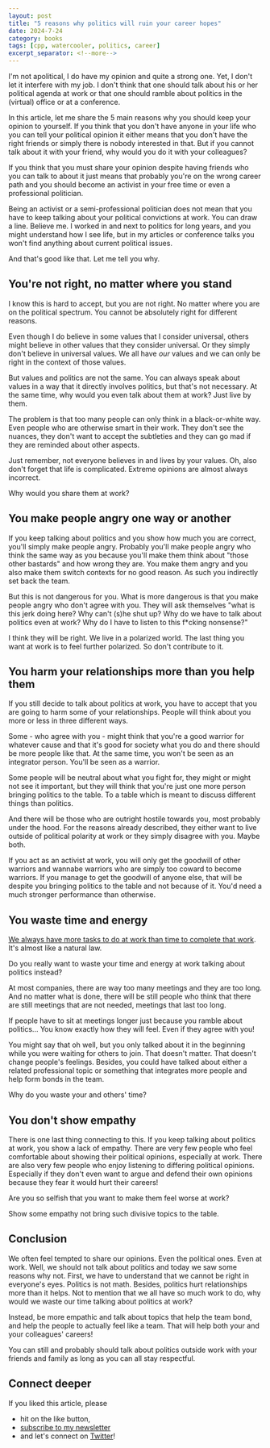 ```yaml
---
layout: post
title: "5 reasons why politics will ruin your career hopes"
date: 2024-7-24
category: books
tags: [cpp, watercooler, politics, career]
excerpt_separator: <!--more-->
---
```

I'm not apolitical, I do have my opinion and quite a strong one. Yet, I don't let it interfere with my job. I don't think that one should talk about his or her political agenda at work or that one should ramble about politics in the (virtual) office or at a conference.

In this article, let me share the 5 main reasons why you should keep your opinion to yourself. If you think that you don't have anyone in your life who you can tell your political opinion it either means that you don't have the right friends or simply there is nobody interested in that. But if you cannot talk about it with your friend, why would you do it with your colleagues?

If you think that you must share your opinion despite having friends who you can talk to about it just means that probably you're on the wrong career path and you should become an activist in your free time or even a professional politician.

Being an activist or a semi-professional politician does not mean that you have to keep talking about your political convictions at work. You can draw a line. Believe me. I worked in and next to politics for long years, and you might understand how I see life, but in my articles or conference talks you won't find anything about current political issues.

And that's good like that. Let me tell you why.

## You're not right, no matter where you stand

I know this is hard to accept, but you are not right. No matter where you are on the political spectrum. You cannot be absolutely right for different reasons.

Even though I do believe in some values that I consider universal, others might believe in other values that they consider universal. Or they simply don't believe in universal values. We all have *our* values and we can only be right in the context of those values.

But values and politics are not the same. You can always speak about values in a way that it directly involves politics, but that's not necessary. At the same time, why would you even talk about them at work? Just live by them.

The problem is that too many people can only think in a black-or-white way. Even people who are otherwise smart in their work. They don't see the nuances, they don't want to accept the subtleties and they can go mad if they are reminded about other aspects.

Just remember, not everyone believes in and lives by your values. Oh, also don't forget that life is complicated. Extreme opinions are almost always incorrect.

Why would you share them at work?

## You make people angry one way or another

If you keep talking about politics and you show how much you are correct, you'll simply make people angry. Probably you'll make people angry who think the same way as you because you'll make them think about "those other bastards" and how wrong they are. You make them angry and you also make them switch contexts for no good reason. As such you indirectly set back the team.

But this is not dangerous for you. What is more dangerous is that you make people angry who don't agree with you. They will ask themselves "what is this jerk doing here? Why can't (s)he shut up? Why do we have to talk about politics even at work? Why do I have to listen to this f*cking nonsense?"

I think they will be right. We live in a polarized world. The last thing you want at work is to feel further polarized. So don't contribute to it.

## You harm your relationships more than you help them

If you still decide to talk about politics at work, you have to accept that you are going to harm some of your relationships. People will think about you more or less in three different ways.

Some - who agree with you - might think that you're a good warrior for whatever cause and that it's good for society what you do and there should be more people like that. At the same time, you won't be seen as an integrator person. You'll be seen as a warrior.

Some people will be neutral about what you fight for, they might or might not see it important, but they will think that you're just one more person bringing politics to the table. To a table which is meant to discuss different things than politics.

And there will be those who are outright hostile towards you, most probably under the hood. For the reasons already described, they either want to live outside of political polarity at work or they simply disagree with you. Maybe both.

If you act as an activist at work, you will only get the goodwill of other warriors and wannabe warriors who are simply too coward to become warriors. If you manage to get the goodwill of anyone else, that will be despite you bringing politics to the table and not because of it. You'd need a much stronger performance than otherwise.

## You waste time and energy

[We always have more tasks to do at work than time to complete that work](https://www.sandordargo.com/blog/2023/04/19/we-are-always-late). It's almost like a natural law.

Do you really want to waste your time and energy at work talking about politics instead?

At most companies, there are way too many meetings and they are too long. And no matter what is done, there will be still people who think that there are still meetings that are not needed, meetings that last too long.

If people have to sit at meetings longer just because you ramble about politics... You know exactly how they will feel. Even if they agree with you!

You might say that oh well, but you only talked about it in the beginning while you were waiting for others to join. That doesn't matter. That doesn't change people's feelings. Besides, you could have talked about either a related professional topic or something that integrates more people and help form bonds in the team.

Why do you waste your and others' time?

## You don't show empathy

There is one last thing connecting to this. If you keep talking about politics at work, you show a lack of empathy. There are very few people who feel comfortable about showing their political opinions, especially at work. There are also very few people who enjoy listening to differing political opinions. Especially if they don't even want to argue and defend their own opinions because they fear it would hurt their careers!

Are you so selfish that you want to make them feel worse at work?

Show some empathy not bring such divisive topics to the table.

## Conclusion

We often feel tempted to share our opinions. Even the political ones. Even at work. Well, we should not talk about politics and today we saw some reasons why not. First, we have to understand that we cannot be right in everyone's eyes. Politics is not math. Besides, politics hurt relationships more than it helps. Not to mention that we all have so much work to do, why would we waste our time talking about politics at work?

Instead, be more empathic and talk about topics that help the team bond, and help the people to actually feel like a team. That will help both your and your colleagues' careers!

You can still and probably should talk about politics outside work with your friends and family as long as you can all stay respectful.

## Connect deeper

If you liked this article, please 
- hit on the like button,  
- [subscribe to my newsletter](http://eepurl.com/gvcv1j) 
- and let's connect on [Twitter](https://twitter.com/SandorDargo)!
